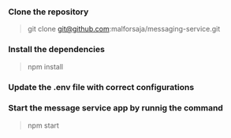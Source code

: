 ### Clone the repository
> git clone git@github.com:malforsaja/messaging-service.git

### Install the dependencies
> npm install

### Update the .env file with correct configurations

### Start the message service app by runnig the command
> npm start